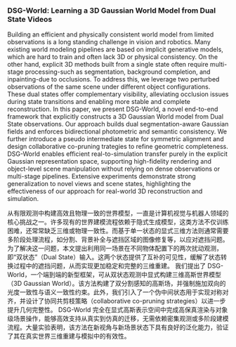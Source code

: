 ### DSG-World: Learning a 3D Gaussian World Model from Dual State Videos

Building an efficient and physically consistent world model from limited observations is a long standing challenge in vision and robotics. Many existing world modeling pipelines are based on implicit generative models, which are hard to train and often lack 3D or physical consistency. On the other hand, explicit 3D methods built from a single state often require multi-stage processing-such as segmentation, background completion, and inpainting-due to occlusions. To address this, we leverage two perturbed observations of the same scene under different object configurations. These dual states offer complementary visibility, alleviating occlusion issues during state transitions and enabling more stable and complete reconstruction. In this paper, we present DSG-World, a novel end-to-end framework that explicitly constructs a 3D Gaussian World model from Dual State observations. Our approach builds dual segmentation-aware Gaussian fields and enforces bidirectional photometric and semantic consistency. We further introduce a pseudo intermediate state for symmetric alignment and design collaborative co-pruning trategies to refine geometric completeness. DSG-World enables efficient real-to-simulation transfer purely in the explicit Gaussian representation space, supporting high-fidelity rendering and object-level scene manipulation without relying on dense observations or multi-stage pipelines. Extensive experiments demonstrate strong generalization to novel views and scene states, highlighting the effectiveness of our approach for real-world 3D reconstruction and simulation.

从有限观测中构建高效且物理一致的世界模型，一直是计算机视觉与机器人领域的核心挑战之一。许多现有的世界建模流程依赖于隐式生成模型，这类方法不仅训练困难，还常常缺乏三维或物理一致性。而基于单一状态的显式三维方法则通常需要多阶段处理流程，如分割、背景补全与遮挡区域的图像修复等，以应对遮挡问题。
为了解决这一问题，本文提出利用同一场景在不同物体配置下的两次扰动观测，即“双状态”（Dual State）输入。这两个状态提供了互补的可见性，缓解了状态转换过程中的遮挡问题，从而实现更加稳定和完整的三维重建。
我们提出了 DSG-World，一个端到端的新型框架，可从双状态观测中显式构建三维高斯世界模型（3D Gaussian World）。该方法构建了双分割感知的高斯场，并强制施加双向的光度一致性与语义一致性约束。此外，我们引入了一个伪中间状态用于实现对称对齐，并设计了协同共剪枝策略（collaborative co-pruning strategies）以进一步提升几何完整性。
DSG-World 完全在显式高斯表示空间中完成高保真渲染与对象级场景操作，能够高效支持从真实到仿真的迁移，无需依赖密集观测或多阶段建模流程。大量实验表明，该方法在新视角与新场景状态下具有良好的泛化能力，验证了其在真实世界三维重建与模拟中的有效性。
